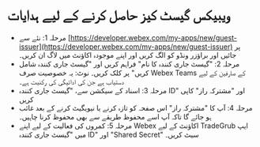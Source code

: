 # ویبیکس گیسٹ کیز حاصل کرنے کے لیے ہدایات
 - مرحلہ 1: نئے سے [https://developer.webex.com/my-apps/new/guest-issuer](https://developer.webex.com/my-apps/new/guest-issuer) پر جائیں اور براؤزر ونڈو کو الگ کریں اور اپنے موجودہ اکاؤنٹ میں لاگ ان کریں۔
 - مرحلہ 2: "گیسٹ جاری کنندہ کا نام" فراہم کریں اور "گیسٹ جاری کنندہ شامل کریں" پر کلک کریں۔ نوٹ: یہ خصوصیت صرف Webex Teams کے صارفین کے لیے دستیاب ہے جن کی ادائیگی کی رکنیت ہے۔
 - مرحلہ 3: اسناد کے سیکشن سے، "گیسٹ جاری کنندہ ID" اور "مشترکہ راز" کاپی کریں
 - مرحلہ 4: آپ کا "مشترکہ راز" اس صفحہ کو تازہ کرنے یا نیویگیٹ کرنے کے بعد غائب ہو جائے گا تاکہ آپ اسے محفوظ طریقے سے بھی محفوظ کرنا چاہیں۔
 - مرحلہ 5: کمروں کی فعالیت کے لیے اپنے Webex اکاؤنٹ کے لیے TradeGrub ایپ میں "گیسٹ جاری کنندہ ID" اور "Shared Secret" سیٹ کریں۔
